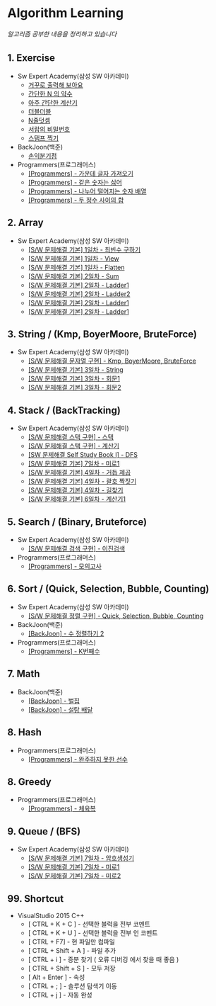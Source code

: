 # Algorithm Learning
###### 알고리즘 공부한 내용을 정리하고 있습니다

## 1. Exercise
* Sw Expert Academy(삼성 SW 아카데미)
    * [거꾸로 출력해 보아요](https://github.com/skylee273/Algorithm/tree/master/SW1545)
    * [간단한 N 의 약수](https://github.com/skylee273/Algorithm/tree/master/SW1933)
    * [아주 간단한 계산기](https://github.com/skylee273/Algorithm/tree/master/SW1938)
    * [더블더블](https://github.com/skylee273/Algorithm/tree/master/SW2019)
    * [N줄덧셈](https://github.com/skylee273/Algorithm/tree/master/SW2025)
    * [서랍의 비밀번호](https://github.com/skylee273/Algorithm/tree/master/SW2043)
    * [스탬프 찍기](https://github.com/skylee273/Algorithm/tree/master/SW2046)
* BackJoon(백준)
    * [손익분기점](https://github.com/skylee273/Algorithm/tree/master/BackJoon_1712)
* Programmers(프로그래머스)
    * [[Programmers] - 가운데 글자 가져오기](https://github.com/skylee273/Algorithm/tree/master/%ED%94%84%EB%A1%9C%EA%B7%B8%EB%9E%98%EB%A8%B8%EC%8A%A4_%EA%B0%80%EC%9A%B4%EB%8D%B0%EA%B8%80%EC%9E%90%EA%B0%80%EC%A0%B8%EC%98%A4%EA%B8%B0_%20Lv1)
    * [[Programmers] - 같은 숫자는 싫어](https://github.com/skylee273/Algorithm/tree/master/%ED%94%84%EB%A1%9C%EA%B7%B8%EB%9E%98%EB%A8%B8%EC%8A%A4_%EA%B0%99%EC%9D%80%EC%88%AB%EC%9E%90%EB%8A%94%EC%8B%AB%EC%96%B4)
    * [[Programmers] - 나누어 떨어지는 숫자 배열](https://github.com/skylee273/Algorithm/tree/master/%ED%94%84%EB%A1%9C%EA%B7%B8%EB%9E%98%EB%A8%B8%EC%8A%A4_%EB%82%98%EB%88%84%EC%96%B4%20%EB%96%A8%EC%96%B4%EC%A7%80%EB%8A%94%20%EC%88%AB%EC%9E%90%EB%B0%B0%EC%97%B4)
    * [[Programmers] - 두 정수 사이의 합](https://github.com/skylee273/Algorithm/tree/master/%ED%94%84%EB%A1%9C%EA%B7%B8%EB%9E%98%EB%A8%B8%EC%8A%A4_%EB%91%90%EC%A0%95%EC%88%98%EC%82%AC%EC%9D%B4%EC%9D%98%ED%95%A9_Lv1)


## 2. Array 
* Sw Expert Academy(삼성 SW 아카데미)
	* [[S/W 문제해결 기본] 1일차 - 최빈수 구하기](https://github.com/skylee273/Algorithm/tree/master/SW1204)
	* [[S/W 문제해결 기본] 1일차 - View](https://github.com/skylee273/Algorithm/tree/master/SW1206)
	* [[S/W 문제해결 기본] 1일차 - Flatten](https://github.com/skylee273/Algorithm/tree/master/SW1208)
    *  [[S/W 문제해결 기본] 2일차 - Sum](https://github.com/skylee273/Algorithm/tree/master/SW1209)
    * [[S/W 문제해결 기본] 2일차 - Ladder1](https://github.com/skylee273/Algorithm/tree/master/SW1210)
    * [[S/W 문제해결 기본] 2일차 - Ladder2](https://github.com/skylee273/Algorithm/tree/master/SW1211)
    * [[S/W 문제해결 기본] 2일차 - Ladder1](https://github.com/skylee273/Algorithm/tree/master/SW1210)
    * [[S/W 문제해결 기본] 2일차 - Ladder1](https://github.com/skylee273/Algorithm/tree/master/SW1210)

## 3. String / (Kmp, BoyerMoore, BruteForce)
* Sw Expert Academy(삼성 SW 아카데미)
    * [[S/W 문제해결 문자열 구현] - Kmp, BoyerMoore, BruteForce](https://github.com/skylee273/Algorithm/tree/master/String)
    * [[S/W 문제해결 기본] 3일차 - String](https://github.com/skylee273/Algorithm/tree/master/SW1213)
    * [[S/W 문제해결 기본] 3일차 - 회문1](https://github.com/skylee273/Algorithm/tree/master/SW1215)
    * [[S/W 문제해결 기본] 3일차 - 회문2](https://github.com/skylee273/Algorithm/tree/master/SW1216)

## 4. Stack / (BackTracking)
* Sw Expert Academy(삼성 SW 아카데미)
    * [[S/W 문제해결 스택 구현] - 스택](https://github.com/skylee273/Algorithm/tree/master/Stack)
    * [[S/W 문제해결 스택 구현] - 계산기](https://github.com/skylee273/Algorithm/tree/master/Stack_InfixToPostFix_Calculator)
    * [[SW 문제해결 Self Study Book Ⅰ] - DFS](https://github.com/skylee273/Algorithm/tree/master/SW_SelfStudy_Stack_DFS)
    * [[S/W 문제해결 기본] 7일차 - 미로1](https://github.com/skylee273/Algorithm/tree/master/SW1226)
    * [[S/W 문제해결 기본] 4일차 - 거듭 제곱](https://github.com/skylee273/Algorithm/tree/master/SW1217)
    * [[S/W 문제해결 기본] 4일차 - 괄호 짝짓기](https://github.com/skylee273/Algorithm/tree/master/SW1218)
    * [[S/W 문제해결 기본] 4일차 - 길찾기](https://github.com/skylee273/Algorithm/tree/master/SW1219)
    * [[S/W 문제해결 기본] 6일차 - 계산기1](https://github.com/skylee273/Algorithm/tree/master/SW1222)
    

## 5. Search / (Binary, Bruteforce)
* Sw Expert Academy(삼성 SW 아카데미)
    * [[S/W 문제해결 검색 구현] - 이진검색](https://github.com/skylee273/Algorithm/tree/master/Search)
* Programmers(프로그래머스)
    * [[Programmers] - 모의고사](https://github.com/skylee273/Algorithm/tree/master/%ED%94%84%EB%A1%9C%EA%B7%B8%EB%9E%98%EB%A8%B8%EC%8A%A4_%EB%AA%A8%EC%9D%98%EA%B3%A0%EC%82%AC)
## 6. Sort / (Quick, Selection, Bubble, Counting)
* Sw Expert Academy(삼성 SW 아카데미)
    * [[S/W 문제해결 정렬 구현] - Quick, Selection, Bubble, Counting](https://github.com/skylee273/Algorithm/tree/master/Sort)
* BackJoon(백준)
    * [[BackJoon] - 수 정렬하기 2](https://github.com/skylee273/Algorithm/tree/master/BackJoon_2715)
* Programmers(프로그래머스)
    * [[Programmers] - K번째수](https://github.com/skylee273/Algorithm/tree/master/%ED%94%84%EB%A1%9C%EA%B7%B8%EB%9E%98%EB%A8%B8%EC%8A%A4_K%EB%B2%88%EC%A7%B8%EC%88%98_%EC%A0%95%EB%A0%AC_Lv1)

## 7. Math
* BackJoon(백준)
    * [[BackJoon] - 벌집](https://github.com/skylee273/Algorithm/tree/master/BackJoon_2292)
    * [[BackJoon] - 설탕 배달](https://github.com/skylee273/Algorithm/tree/master/BackJoon_2839)

## 8. Hash
* Programmers(프로그래머스)
    * [[Programmers] - 완주하지 못한 선수](https://github.com/skylee273/Algorithm/tree/master/%ED%94%84%EB%A1%9C%EA%B7%B8%EB%9E%98%EB%A8%B8%EC%8A%A4_%EC%99%84%EC%A3%BC%ED%95%98%EC%A7%80%EB%AA%BB%ED%95%9C%EC%84%A0%EC%88%98)

## 8. Greedy
* Programmers(프로그래머스)
    * [[Programmers] - 체육복](https://github.com/skylee273/Algorithm/tree/master/%ED%94%84%EB%A1%9C%EA%B7%B8%EB%9E%98%EB%A8%B8%EC%8A%A4_%EC%B2%B4%EC%9C%A1%EB%B3%B5(%ED%83%90%EC%9A%95%EB%B2%95))

## 9. Queue / (BFS)
* Sw Expert Academy(삼성 SW 아카데미)
    * [[S/W 문제해결 기본] 7일차 - 암호생성기](https://github.com/skylee273/Algorithm/tree/master/SW1225)
    * [[S/W 문제해결 기본] 7일차 - 미로1](https://github.com/skylee273/Algorithm/tree/master/SW1226(BFS))
    * [[S/W 문제해결 기본] 7일차 - 미로2](https://github.com/skylee273/Algorithm/tree/master/SW1227(BFS))

## 99. Shortcut
* VisualStudio 2015 C++
    * [ CTRL + K + C ] - 선택한 블럭을 전부 코멘트
    * [ CTRL + K + U ] - 선택한 블럭을 전부 언 코멘트 
    * [ CTRL + F7] - 현 파일만 컴파일
    * [ CTRL + Shift + A ] - 파일 추가
    * [ CTRL + i ] - 증분 찾기 ( 오류 디버깅 에서 찾을 때 좋음 )
    * [ CTRL + Shift + S ] - 모두 저장
    * [ Alt + Enter ] - 속성
    * [ CTRL + ; ] - 솔루션 탐색기 이동
    * [ CTRL + j ] - 자동 완성
